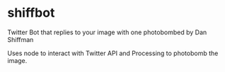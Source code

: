 # shiffbot
Twitter Bot that replies to your image with one photobombed by Dan Shiffman

Uses node to interact with Twitter API and Processing to photobomb the image. 
